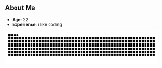 ## About Me  
- **Age**: 22  
- **Experience**: i like coding


<img src="https://raw.githubusercontent.com/yorizel/yorizel/output/snake.svg" alt="Snake animation" />
